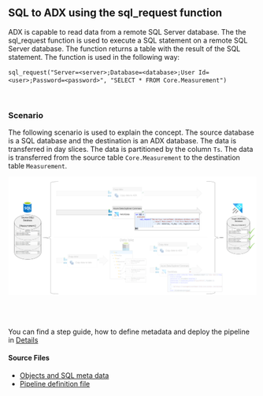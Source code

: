 ## SQL to ADX using the sql_request function

ADX is capable to read data from a remote SQL Server database. The the sql_request function is used to execute a SQL statement on a remote SQL Server database. The function returns a table with the result of the SQL statement. The function is used in the following way:

    sql_request("Server=<server>;Database=<database>;User Id=<user>;Password=<password>", "SELECT * FROM Core.Measurement")
<br>

### Scenario

The following scenario is used to explain the concept. The source database is a SQL database and the destination is an ADX database. The data is transferred in day slices. The data is partitioned by the column `Ts`.
The data is transferred from the source table `Core.Measurement` to the destination table `Measurement`. 

![Senario Overview](./../../doc/assets/sql-to-adx/SMDT_SQLtoADXFunctionScenario.png)

<br>
<br>

You can find a step guide, how to define metadata and deploy the pipeline in [Details](./10SQLToADXCopy.md)

#### Source Files

 * [Objects and SQL meta data](./../../sqldb/SDMT_DB/ScriptToGenerateMetaTestData/ToADX/SQLToADX_ADXFunction.sql)
 * [Pipeline definition file](./../../pipeline/toADX/SQL-Copy-ADX/SDMT-SQLorLake-ViaFunctionTo-ADX.json)


